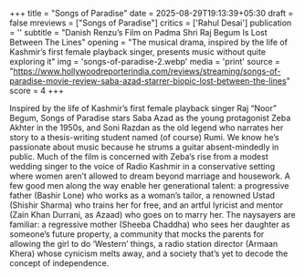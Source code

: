 +++
title = "Songs of Paradise"
date = 2025-08-29T19:13:39+05:30
draft = false
mreviews = ["Songs of Paradise"]
critics = ['Rahul Desai']
publication = ''
subtitle = "Danish Renzu’s Film on Padma Shri Raj Begum Is Lost Between The Lines"
opening = "The musical drama, inspired by the life of Kashmir’s first female playback singer, presents music without quite exploring it"
img = 'songs-of-paradise-2.webp'
media = 'print'
source = "https://www.hollywoodreporterindia.com/reviews/streaming/songs-of-paradise-movie-review-saba-azad-starrer-biopic-lost-between-the-lines"
score = 4
+++

Inspired by the life of Kashmir’s first female playback singer Raj “Noor” Begum, Songs of Paradise stars Saba Azad as the young protagonist Zeba Akhter in the 1950s, and Soni Razdan as the old legend who narrates her story to a thesis-writing student named (of course) Rumi. We know he’s passionate about music because he strums a guitar absent-mindedly in public. Much of the film is concerned with Zeba’s rise from a modest wedding singer to the voice of Radio Kashmir in a conservative setting where women aren’t allowed to dream beyond marriage and housework. A few good men along the way enable her generational talent: a progressive father (Bashir Lone) who works as a woman’s tailor, a renowned Ustad (Shishir Sharma) who trains her for free, and an artful lyricist and mentor (Zain Khan Durrani, as Azaad) who goes on to marry her. The naysayers are familiar: a regressive mother (Sheeba Chaddha) who sees her daughter as someone’s future property, a community that mocks the parents for allowing the girl to do ‘Western’ things, a radio station director (Armaan Khera) whose cynicism melts away, and a society that’s yet to decode the concept of independence.
